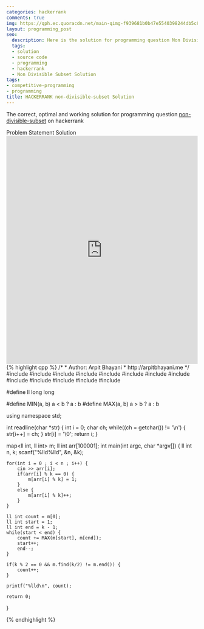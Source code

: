 ```yaml
---
categories: hackerrank
comments: true
img: https://qph.ec.quoracdn.net/main-qimg-f939681b0b47e5540398244db5c8966f?convert_to_webp=true
layout: programming_post
seo:
  description: Here is the solution for programming question Non Divisible Subset on hackerrank
  tags:
  - solution
  - source code
  - programming
  - hackerrank
  - Non Divisible Subset Solution
tags:
- competitive-programming
- programming
title: HACKERRANK non-divisible-subset Solution
---
```

The correct, optimal and working solution for programming question [non-divisible-subset](https://www.hackerrank.com/challenges/non-divisible-subset) on hackerrank

<div class="ui secondary pointing large menu">
  <a class="grey item" data-tab="problem-statement">
    Problem Statement
  </a>
  <a class="active item grey" data-tab="solution">
    Solution
  </a>
</div>
<div class="ui bottom attached tab" data-tab="problem-statement">
    <iframe src="https://www.hackerrank.com/challenges/non-divisible-subset" width="100%" height="600px" style="overflow: scroll; border: none;"></iframe>
</div>
<div class="ui bottom attached active tab" data-tab="solution">
{% highlight cpp %}
/*
 *  Author: Arpit Bhayani
 *  http://arpitbhayani.me
 */
#include <cmath>
#include <cstdio>
#include <cstdlib>
#include <climits>
#include <deque>
#include <iostream>
#include <list>
#include <limits>
#include <map>
#include <queue>
#include <set>
#include <stack>
#include <vector>

#define ll long long

#define MIN(a, b) a < b ? a : b
#define MAX(a, b) a > b ? a : b

using namespace std;

int readline(char *str) {
    int i = 0;
    char ch;
    while((ch = getchar()) != '\n') {
        str[i++] = ch;
    }
    str[i] = '\0';
    return i;
}

map<ll int, ll int> m;
ll int arr[100001];
int main(int argc, char *argv[]) {
    ll int n, k;
    scanf("%lld%lld", &n, &k);

    for(int i = 0 ; i < n ; i++) {
        cin >> arr[i];
        if(arr[i] % k == 0) {
            m[arr[i] % k] = 1;
        }
        else {
            m[arr[i] % k]++;
        }
    }

    ll int count = m[0];
    ll int start = 1;
    ll int end = k - 1;
    while(start < end) {
        count += MAX(m[start], m[end]);
        start++;
        end--;
    }

    if(k % 2 == 0 && m.find(k/2) != m.end()) {
        count++;
    }

    printf("%lld\n", count);

    return 0;
}

{% endhighlight %}
</div>
